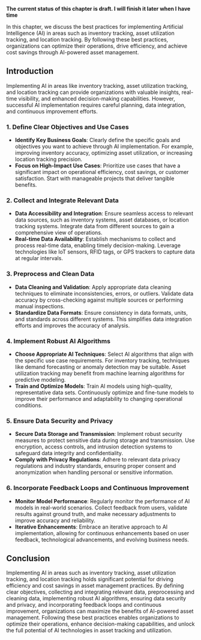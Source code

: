**The current status of this chapter is draft. I will finish it later when I have time**

In this chapter, we discuss the best practices for implementing Artificial Intelligence (AI) in areas such as inventory tracking, asset utilization tracking, and location tracking. By following these best practices, organizations can optimize their operations, drive efficiency, and achieve cost savings through AI-powered asset management.

Introduction
------------

Implementing AI in areas like inventory tracking, asset utilization tracking, and location tracking can provide organizations with valuable insights, real-time visibility, and enhanced decision-making capabilities. However, successful AI implementation requires careful planning, data integration, and continuous improvement efforts.

### 1. Define Clear Objectives and Use Cases

* **Identify Key Business Goals**: Clearly define the specific goals and objectives you want to achieve through AI implementation. For example, improving inventory accuracy, optimizing asset utilization, or increasing location tracking precision.
* **Focus on High-Impact Use Cases**: Prioritize use cases that have a significant impact on operational efficiency, cost savings, or customer satisfaction. Start with manageable projects that deliver tangible benefits.

### 2. Collect and Integrate Relevant Data

* **Data Accessibility and Integration**: Ensure seamless access to relevant data sources, such as inventory systems, asset databases, or location tracking systems. Integrate data from different sources to gain a comprehensive view of operations.
* **Real-time Data Availability**: Establish mechanisms to collect and process real-time data, enabling timely decision-making. Leverage technologies like IoT sensors, RFID tags, or GPS trackers to capture data at regular intervals.

### 3. Preprocess and Clean Data

* **Data Cleaning and Validation**: Apply appropriate data cleaning techniques to eliminate inconsistencies, errors, or outliers. Validate data accuracy by cross-checking against multiple sources or performing manual inspections.
* **Standardize Data Formats**: Ensure consistency in data formats, units, and standards across different systems. This simplifies data integration efforts and improves the accuracy of analysis.

### 4. Implement Robust AI Algorithms

* **Choose Appropriate AI Techniques**: Select AI algorithms that align with the specific use case requirements. For inventory tracking, techniques like demand forecasting or anomaly detection may be suitable. Asset utilization tracking may benefit from machine learning algorithms for predictive modeling.
* **Train and Optimize Models**: Train AI models using high-quality, representative data sets. Continuously optimize and fine-tune models to improve their performance and adaptability to changing operational conditions.

### 5. Ensure Data Security and Privacy

* **Secure Data Storage and Transmission**: Implement robust security measures to protect sensitive data during storage and transmission. Use encryption, access controls, and intrusion detection systems to safeguard data integrity and confidentiality.
* **Comply with Privacy Regulations**: Adhere to relevant data privacy regulations and industry standards, ensuring proper consent and anonymization when handling personal or sensitive information.

### 6. Incorporate Feedback Loops and Continuous Improvement

* **Monitor Model Performance**: Regularly monitor the performance of AI models in real-world scenarios. Collect feedback from users, validate results against ground truth, and make necessary adjustments to improve accuracy and reliability.
* **Iterative Enhancements**: Embrace an iterative approach to AI implementation, allowing for continuous enhancements based on user feedback, technological advancements, and evolving business needs.

Conclusion
----------

Implementing AI in areas such as inventory tracking, asset utilization tracking, and location tracking holds significant potential for driving efficiency and cost savings in asset management practices. By defining clear objectives, collecting and integrating relevant data, preprocessing and cleaning data, implementing robust AI algorithms, ensuring data security and privacy, and incorporating feedback loops and continuous improvement, organizations can maximize the benefits of AI-powered asset management. Following these best practices enables organizations to optimize their operations, enhance decision-making capabilities, and unlock the full potential of AI technologies in asset tracking and utilization.
